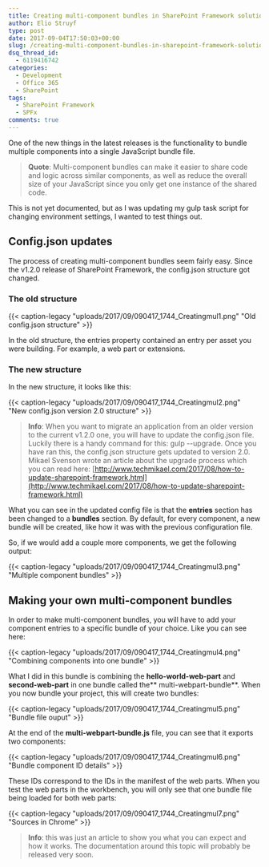 ```yaml
---
title: Creating multi-component bundles in SharePoint Framework solutions
author: Elio Struyf
type: post
date: 2017-09-04T17:50:03+00:00
slug: /creating-multi-component-bundles-in-sharepoint-framework-solutions/
dsq_thread_id:
  - 6119416742
categories:
  - Development
  - Office 365
  - SharePoint
tags:
  - SharePoint Framework
  - SPFx
comments: true
---
```


One of the new things in the latest releases is the functionality to bundle multiple components into a single JavaScript bundle file.

> **Quote**: Multi-component bundles can make it easier to share code and logic across similar components, as well as reduce the overall size of your JavaScript since you only get one instance of the shared code.

This is not yet documented, but as I was updating my gulp task script for changing environment settings, I wanted to test things out.

## Config.json updates

The process of creating multi-component bundles seem fairly easy. Since the v1.2.0 release of SharePoint Framework, the config.json structure got changed.

### The old structure

{{< caption-legacy "uploads/2017/09/090417_1744_Creatingmul1.png" "Old config.json structure" >}}

In the old structure, the entries property contained an entry per asset you were building. For example, a web part or extensions.

### The new structure

In the new structure, it looks like this:

{{< caption-legacy "uploads/2017/09/090417_1744_Creatingmul2.png" "New config.json version 2.0 structure" >}}

> **Info**: When you want to migrate an application from an older version to the current v1.2.0 one, you will have to update the config.json file. Luckily there is a handy command for this: gulp --upgrade. Once you have ran this, the config.json structure gets updated to version 2.0. Mikael Svenson wrote an article about the upgrade process which you can read here: [http://www.techmikael.com/2017/08/how-to-update-sharepoint-framework.html](http://www.techmikael.com/2017/08/how-to-update-sharepoint-framework.html)

What you can see in the updated config file is that the **entries** section has been changed to a **bundles** section. By default, for every component, a new bundle will be created, like how it was with the previous configuration file.

So, if we would add a couple more components, we get the following output:

{{< caption-legacy "uploads/2017/09/090417_1744_Creatingmul3.png" "Multiple component bundles" >}}

## Making your own multi-component bundles

In order to make multi-component bundles, you will have to add your component entries to a specific bundle of your choice. Like you can see here:

{{< caption-legacy "uploads/2017/09/090417_1744_Creatingmul4.png" "Combining components into one bundle" >}}

What I did in this bundle is combining the **hello-world-web-part** and **second-web-part** in one bundle called the** multi-webpart-bundle**. When you now bundle your project, this will create two bundles:

{{< caption-legacy "uploads/2017/09/090417_1744_Creatingmul5.png" "Bundle file ouput" >}}

At the end of the **multi-webpart-bundle.js** file, you can see that it exports two components:

{{< caption-legacy "uploads/2017/09/090417_1744_Creatingmul6.png" "Bundle component ID details" >}}

These IDs correspond to the IDs in the manifest of the web parts. When you test the web parts in the workbench, you will only see that one bundle file being loaded for both web parts:

{{< caption-legacy "uploads/2017/09/090417_1744_Creatingmul7.png" "Sources in Chrome" >}}

> **Info**: this was just an article to show you what you can expect and how it works. The documentation around this topic will probably be released very soon.
